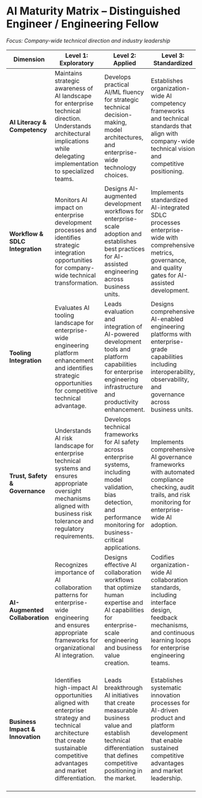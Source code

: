 # AI Maturity Matrix – Distinguished Engineer / Engineering Fellow
*Focus: Company-wide technical direction and industry leadership*

| **Dimension** | **Level 1: Exploratory** | **Level 2: Applied** | **Level 3: Standardized** | **Level 4: Strategic** | **Level 5: Transformational** |
|---------------|---------------------------|----------------------|---------------------------|------------------------|-------------------------------|
| **AI Literacy & Competency** | Maintains strategic awareness of AI landscape for enterprise technical direction. Understands architectural implications while delegating implementation to specialized teams. | Develops practical AI/ML fluency for strategic technical decision-making, model architectures, and enterprise-wide technology choices. | Establishes organization-wide AI competency frameworks and technical standards that align with company-wide technical vision and competitive positioning. | Shapes enterprise AI strategy and technical roadmaps that define competitive differentiation. Mentors executive leadership on AI strategic implications. | Influences industry-wide AI engineering practices and standards. Contributes to technical advisory boards, research initiatives, and policy development. |
| **Workflow & SDLC Integration** | Monitors AI impact on enterprise development processes and identifies strategic integration opportunities for company-wide technical transformation. | Designs AI-augmented development workflows for enterprise-scale adoption and establishes best practices for AI-assisted engineering across business units. | Implements standardized AI-integrated SDLC processes enterprise-wide with comprehensive metrics, governance, and quality gates for AI-assisted development. | Architects next-generation development paradigms that leverage AI for enterprise-wide optimization, automated improvement, and predictive technical capabilities. | Pioneers revolutionary development methodologies that fundamentally reshape enterprise software engineering and establish new industry standards. |
| **Tooling Integration** | Evaluates AI tooling landscape for enterprise-wide engineering platform enhancement and identifies strategic opportunities for competitive technical advantage. | Leads evaluation and integration of AI-powered development tools and platform capabilities for enterprise engineering infrastructure and productivity enhancement. | Designs comprehensive AI-enabled engineering platforms with enterprise-grade capabilities including interoperability, observability, and governance across business units. | Architects adaptive AI tooling ecosystems that evolve with emerging technologies and define enterprise competitive advantages through AI-enhanced engineering capabilities. | Creates transformational engineering platforms that serve as industry benchmarks, influence vendor ecosystems, and establish new categories of AI-native development tools. |
| **Trust, Safety & Governance** | Understands AI risk landscape for enterprise technical systems and ensures appropriate oversight mechanisms aligned with business risk tolerance and regulatory requirements. | Develops technical frameworks for AI safety across enterprise systems, including model validation, bias detection, and performance monitoring for business-critical applications. | Implements comprehensive AI governance frameworks with automated compliance checking, audit trails, and risk monitoring for enterprise-wide AI adoption. | Shapes industry standards for responsible AI engineering at enterprise scale. Develops predictive risk models and adaptive governance frameworks. | Leads global initiatives in AI safety and governance for enterprise systems. Partners with international standards bodies and regulatory agencies. |
| **AI-Augmented Collaboration** | Recognizes importance of AI collaboration patterns for enterprise-wide engineering and ensures appropriate frameworks for organizational AI integration. | Designs effective AI collaboration workflows that optimize human expertise and AI capabilities for enterprise-scale engineering and business value creation. | Codifies organization-wide AI collaboration standards, including interface design, feedback mechanisms, and continuous learning loops for enterprise engineering teams. | Pioneers advanced AI collaboration paradigms that leverage emerging AI capabilities while preserving human agency and innovation in enterprise engineering contexts. | Redefines future of work in AI-augmented enterprise engineering environments. Establishes collaboration models that become industry standards. |
| **Business Impact & Innovation** | Identifies high-impact AI opportunities aligned with enterprise strategy and technical architecture that create sustainable competitive advantages and market differentiation. | Leads breakthrough AI initiatives that create measurable business value and establish technical differentiation that defines competitive positioning in the market. | Establishes systematic innovation processes for AI-driven product and platform development that enable sustained competitive advantages and market leadership. | Shapes market-defining AI strategies that establish long-term competitive moats and influence industry direction through platform capabilities and strategic partnerships. | Drives transformational changes that redefine entire industries or create new market categories through AI innovation and establish the organization as a defining force. |